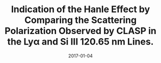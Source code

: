 ---
title: "Indication of the Hanle Effect by Comparing the Scattering Polarization Observed by CLASP in the Lyα and Si III 120.65 nm Lines."
collection: publications
permalink: /publications/2017-ishikawa
date: 2017-01-04
line_author: 'R. Ishikawa, J. Trujillo Bueno, H. Uitenbroek, M. Kubo, S. Tsuneta, M. Goto, R. Kano, N. Narukage, T. Bando, Y. Katsukawa, S. Ishikawa, <b>G. Giono</b>, Y. Suematsu, H. Hara, T. Shimizu, T. Sakao, A. Winebarger, K. Kobayashi, J. Cirtain, P. Champey, F. Auchère, J. Štěpán, L. Belluzzi, A. Asensio Ramos, R. Manso Sainz, B. De Pontieu, K. Ichimoto, M. Carlsson and R. Casini'
line_title: "“Indication of the Hanle Effect by Comparing the Scattering Polarization Observed by CLASP in the Lyα and Si III 120.65 nm Lines.”"
line_journal: '<i>The Astrophysical Journal</i>, Volume 841, Number 1, (2017)'
doi: '10.3847/1538-4357/aa6ca9'
---